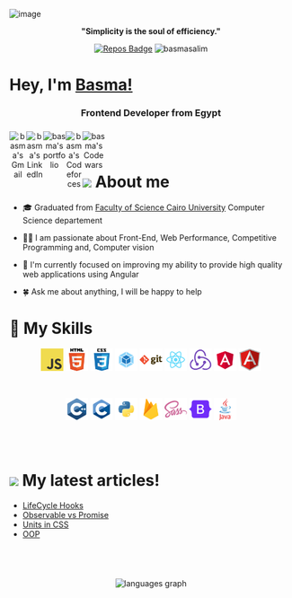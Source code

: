 ![image](https://github.com/user-attachments/assets/0572549a-cdc0-4468-affb-a33ca69ca317)<div align="center">

**"Simplicity is the soul of efficiency."**  

[![Repos Badge](https://badges.pufler.dev/repos/basmasalim)](https://badges.pufler.dev) 
<img src="https://komarev.com/ghpvc/?username=basmasalim&label=Profile%20views&color=0e75b6&style=flat" alt="basmasalim" />


</div>


# Hey, I'm [Basma!](https://www.linkedin.com/in/basma-hawash-b23170293/) 

###

<h3 align="center">Frontend Developer from Egypt</h3>

###
<div align="center">
  <a href="mailto:basmasalim030@gmail.com">
    <img align="left" alt="basma's Gmail" width="30px" src="https://cdn-icons-png.flaticon.com/512/281/281769.png" draggable="false" />
  </a>
  <a href="https://www.linkedin.com/in/basma-hawash-b23170293/" >
    <img  align="left" alt="basma's LinkedIn" width="30px" src="https://cdn-icons-png.flaticon.com/512/174/174857.png" draggable="false" />
  </a>
  <a href="https://basma-salim-portfolio.vercel.app/">
    <img align="left" alt="basma's portfolio" width="40px" src="https://img.icons8.com/?size=100&id=9tLkqCSNMqks&format=png&color=000000" draggable="false" />
  </a>
  <a href="https://codeforces.com/profile/BasmaSalim">
    <img align="left" alt="basma's Codeforces" width="30px" src="https://img.icons8.com/?size=100&id=GO78dOMqYNlA&format=png&color=000000" draggable="false" />
  </a>
  <a href="https://www.codewars.com/users/basmasalim">
    <img align="left" alt="basma's Codewars" width="40px" src="https://img.icons8.com/?size=100&id=gDJDJJ1MCGmG&format=png&color=000000" draggable="false" />
  </a>
</div>

<br />
<br />

###

# <img src="https://media.giphy.com/media/VgCDAzcKvsR6OM0uWg/giphy.gif" width="50" draggable="false" > About me

- 🎓  Graduated from <a href="http://www.sareg.sci.cu.edu.eg/">Faculty of Science Cairo University</a> Computer Science departement

- 🏃‍♂️ I am passionate about Front-End, Web Performance, Competitive Programming and, Computer vision

- 🚧 I'm currently focused on improving my ability to provide high quality web applications using Angular

- 🍀 Ask me about anything, I will be happy to help

###

###

# 🧰 My Skills

<div align="center">

<code><img height="40" src="https://raw.githubusercontent.com/github/explore/80688e429a7d4ef2fca1e82350fe8e3517d3494d/topics/javascript/javascript.png"></code>
<code><img height="40" src="https://raw.githubusercontent.com/github/explore/80688e429a7d4ef2fca1e82350fe8e3517d3494d/topics/html/html.png"></code>
<code><img height="40" src="https://raw.githubusercontent.com/github/explore/80688e429a7d4ef2fca1e82350fe8e3517d3494d/topics/css/css.png"></code>
<code><img height="40" src="https://raw.githubusercontent.com/github/explore/80688e429a7d4ef2fca1e82350fe8e3517d3494d/topics/webpack/webpack.png"></code>
<code><img height="40" src="https://raw.githubusercontent.com/github/explore/80688e429a7d4ef2fca1e82350fe8e3517d3494d/topics/git/git.png"></code>
<code><img height="40" src="https://raw.githubusercontent.com/github/explore/80688e429a7d4ef2fca1e82350fe8e3517d3494d/topics/react/react.png"></code>
<code><img height="40" src="https://raw.githubusercontent.com/github/explore/80688e429a7d4ef2fca1e82350fe8e3517d3494d/topics/redux/redux.png"></code>
<code><img height="40" src="https://raw.githubusercontent.com/github/explore/80688e429a7d4ef2fca1e82350fe8e3517d3494d/topics/angular/angular.png"></code>
<code><img src="https://raw.githubusercontent.com/devicons/devicon/master/icons/angularjs/angularjs-original.svg" alt="angular-js" width="40" height="40" /></code>

<br />

<code><img height="40" src="https://raw.githubusercontent.com/github/explore/80688e429a7d4ef2fca1e82350fe8e3517d3494d/topics/cpp/cpp.png"></code>
<code><img height="40" src="https://raw.githubusercontent.com/github/explore/80688e429a7d4ef2fca1e82350fe8e3517d3494d/topics/c/c.png"></code>
<code><img height="40" src="https://raw.githubusercontent.com/github/explore/80688e429a7d4ef2fca1e82350fe8e3517d3494d/topics/python/python.png"></code>
<code><img height="40" src="https://raw.githubusercontent.com/github/explore/80688e429a7d4ef2fca1e82350fe8e3517d3494d/topics/firebase/firebase.png"></code>
<code><img height="40" src="https://raw.githubusercontent.com/github/explore/80688e429a7d4ef2fca1e82350fe8e3517d3494d/topics/sass/sass.png"></code>
<code><img src="https://raw.githubusercontent.com/devicons/devicon/master/icons/bootstrap/bootstrap-plain.svg" alt="bootstrap" width="40" height="40" /></code>
<code><img src="https://github.com/devicons/devicon/blob/master/icons/java/java-original-wordmark.svg" title="Java" alt="Java" width="40" height="40"/></code>


</div>

<br /><br />


###

# <img src="https://media.giphy.com/media/WUlplcMpOCEmTGBtBW/giphy.gif" width="50"> My latest articles!
<!-- BLOG:START -->
- [LifeCycle Hooks](https://www.linkedin.com/feed/update/urn:li:activity:7221491817056202752/)
- [Observable vs Promise](https://www.linkedin.com/feed/update/urn:li:activity:7164700302175027201/)
- [Units in CSS](https://www.linkedin.com/feed/update/urn:li:activity:7149408491223367680/)
- [OOP](https://www.linkedin.com/feed/update/urn:li:activity:7210264832955084800/)

<br> <br>
###


<div align="center">
  <!--
  <img src="https://streak-stats.demolab.com?user=basmasalim&locale=en&mode=daily&theme=dracula&hide_border=false&border_radius=5" height="150" alt="streak graph"  />
 -->
  <img src="https://github-readme-stats.vercel.app/api/top-langs?username=basmasalim&locale=en&hide_title=false&layout=compact&card_width=320&langs_count=5&theme=dracula&hide_border=false" height="150" alt="languages graph"  />
</div>

<br /><br />

